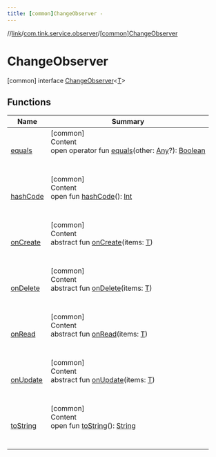 ```yaml
---
title: [common]ChangeObserver -
---
```

//[link](../../index.md)/[com.tink.service.observer](../index.md)/[[common]ChangeObserver](index.md)



# ChangeObserver  
 [common] interface [ChangeObserver](index.md)<[T](index.md)>   


## Functions  
  
|  Name|  Summary| 
|---|---|
| <a name="kotlin/Any/equals/#kotlin.Any?/PointingToDeclaration/"></a>[equals](../../com.tink.service.user/[common]-user-profile-service-impl/index.md#%5Bkotlin%2FAny%2Fequals%2F%23kotlin.Any%3F%2FPointingToDeclaration%2F%5D%2FFunctions%2F1647702525)| <a name="kotlin/Any/equals/#kotlin.Any?/PointingToDeclaration/"></a>[common]  <br>Content  <br>open operator fun [equals](../../com.tink.service.user/[common]-user-profile-service-impl/index.md#%5Bkotlin%2FAny%2Fequals%2F%23kotlin.Any%3F%2FPointingToDeclaration%2F%5D%2FFunctions%2F1647702525)(other: [Any](https://kotlinlang.org/api/latest/jvm/stdlib/kotlin/-any/index.html)?): [Boolean](https://kotlinlang.org/api/latest/jvm/stdlib/kotlin/-boolean/index.html)  <br><br><br>
| <a name="kotlin/Any/hashCode/#/PointingToDeclaration/"></a>[hashCode](../../com.tink.service.user/[common]-user-profile-service-impl/index.md#%5Bkotlin%2FAny%2FhashCode%2F%23%2FPointingToDeclaration%2F%5D%2FFunctions%2F1647702525)| <a name="kotlin/Any/hashCode/#/PointingToDeclaration/"></a>[common]  <br>Content  <br>open fun [hashCode](../../com.tink.service.user/[common]-user-profile-service-impl/index.md#%5Bkotlin%2FAny%2FhashCode%2F%23%2FPointingToDeclaration%2F%5D%2FFunctions%2F1647702525)(): [Int](https://kotlinlang.org/api/latest/jvm/stdlib/kotlin/-int/index.html)  <br><br><br>
| <a name="com.tink.service.observer/ChangeObserver/onCreate/#TypeParam(bounds=[kotlin.Any?])/PointingToDeclaration/"></a>[onCreate](on-create.md)| <a name="com.tink.service.observer/ChangeObserver/onCreate/#TypeParam(bounds=[kotlin.Any?])/PointingToDeclaration/"></a>[common]  <br>Content  <br>abstract fun [onCreate](on-create.md)(items: [T](index.md))  <br><br><br>
| <a name="com.tink.service.observer/ChangeObserver/onDelete/#TypeParam(bounds=[kotlin.Any?])/PointingToDeclaration/"></a>[onDelete](on-delete.md)| <a name="com.tink.service.observer/ChangeObserver/onDelete/#TypeParam(bounds=[kotlin.Any?])/PointingToDeclaration/"></a>[common]  <br>Content  <br>abstract fun [onDelete](on-delete.md)(items: [T](index.md))  <br><br><br>
| <a name="com.tink.service.observer/ChangeObserver/onRead/#TypeParam(bounds=[kotlin.Any?])/PointingToDeclaration/"></a>[onRead](on-read.md)| <a name="com.tink.service.observer/ChangeObserver/onRead/#TypeParam(bounds=[kotlin.Any?])/PointingToDeclaration/"></a>[common]  <br>Content  <br>abstract fun [onRead](on-read.md)(items: [T](index.md))  <br><br><br>
| <a name="com.tink.service.observer/ChangeObserver/onUpdate/#TypeParam(bounds=[kotlin.Any?])/PointingToDeclaration/"></a>[onUpdate](on-update.md)| <a name="com.tink.service.observer/ChangeObserver/onUpdate/#TypeParam(bounds=[kotlin.Any?])/PointingToDeclaration/"></a>[common]  <br>Content  <br>abstract fun [onUpdate](on-update.md)(items: [T](index.md))  <br><br><br>
| <a name="kotlin/Any/toString/#/PointingToDeclaration/"></a>[toString](../../com.tink.service.user/[common]-user-profile-service-impl/index.md#%5Bkotlin%2FAny%2FtoString%2F%23%2FPointingToDeclaration%2F%5D%2FFunctions%2F1647702525)| <a name="kotlin/Any/toString/#/PointingToDeclaration/"></a>[common]  <br>Content  <br>open fun [toString](../../com.tink.service.user/[common]-user-profile-service-impl/index.md#%5Bkotlin%2FAny%2FtoString%2F%23%2FPointingToDeclaration%2F%5D%2FFunctions%2F1647702525)(): [String](https://kotlinlang.org/api/latest/jvm/stdlib/kotlin/-string/index.html)  <br><br><br>

